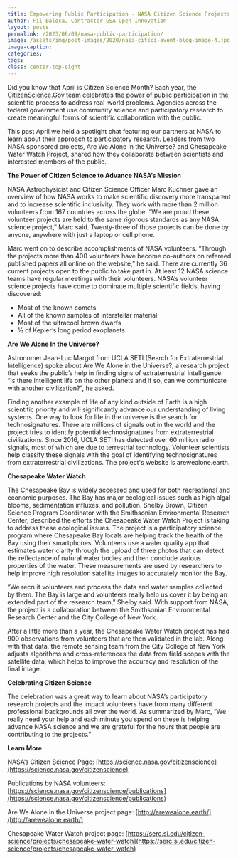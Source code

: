 ```yaml
---
title: Empowering Public Participation - NASA Citizen Science Projects Propel Discovery
author: Fil Baloca, Contractor GSA Open Innovation
layout: posts
permalink: /2023/06/09/nasa-public-participation/
image: /assets/img/post-images/2020/nasa-citsci-event-blog-image-4.jpg
image-caption: 
categories:
tags:
class: center-top-eight
---
```



Did you know that April is Citizen Science Month? Each year, the [CitizenScience.Gov](www.citizenscience.gov) team celebrates the power of public participation in the scientific process to address real-world problems. Agencies across the federal government use community science and participatory research to create meaningful forms of scientific collaboration with the public.

This past April we held a spotlight chat featuring our partners at NASA to learn about their approach to participatory research. Leaders from two NASA sponsored projects, Are We Alone in the Universe? and Chesapeake Water Watch Project, shared how they collaborate between scientists and interested members of the public. 

**The Power of Citizen Science to Advance NASA’s Mission**

NASA Astrophysicist and Citizen Science Officer Marc Kuchner gave an overview of how NASA works to make scientific discovery more transparent and to increase scientific inclusivity. They work with more than 2 million volunteers from 167 countries across the globe. “We are proud these volunteer projects are held to the same rigorous standards as any NASA science project,” Marc said. Twenty-three of those projects can be done by anyone, anywhere with just a laptop or cell phone. 

Marc went on to describe accomplishments of NASA volunteers. “Through the projects more than 400 volunteers have become co-authors on refereed published papers all online on the website,” he said. There are currently 36 current projects open to the public to take part in. At least 12 NASA science teams have regular meetings with their volunteers. NASA’s volunteer science projects have come to dominate multiple scientific fields, having discovered:
* Most of the known comets
* All of the known samples of interstellar material
* Most of the ultracool brown dwarfs
* ⅓ of Kepler’s long period exoplanets.

**Are We Alone In the Universe?**

Astronomer Jean-Luc Margot from UCLA SETI (Search for Extraterrestrial Intelligence) spoke about Are We Alone in the Universe?, a research project that seeks the public’s help in finding signs of extraterrestrial intelligence. “Is there intelligent life on the other planets and if so, can we communicate with another civilization?”, he asked. 

Finding another example of life of any kind outside of Earth is a high scientific priority and will significantly advance our understanding of living systems. One way to look for life in the universe is the search for technosignatures. There are millions of signals out in the world and the project tries to identify potential technosignatures from extraterrestrial civilizations. Since 2016, UCLA SETI has detected over 60 million radio signals, most of which are due to terrestrial technology. Volunteer scientists help classify these signals with the goal of identifying technosignatures from extraterrestrial civilizations. The project's website is arewealone.earth.

**Chesapeake Water Watch**

The Chesapeake Bay is widely accessed and used for both recreational and economic purposes. The Bay has major ecological issues such as high algal blooms, sedimentation influxes, and pollution. Shelby Brown, Citizen Science Program Coordinator with the Smithsonian Environmental Research Center, described the efforts the Chesapeake Water Watch Project is taking to address these ecological issues. The project is a participatory science program where Chesapeake Bay locals are helping track the health of the Bay using their smartphones. Volunteers use a water quality app that estimates water clarity through the upload of three photos that can detect the reflectance of natural water bodies and then conclude various properties of the water. These measurements are used by researchers to help improve high resolution satellite images to accurately monitor the Bay. 

“We recruit volunteers and process the data and water samples collected by them. The Bay is large and volunteers really help us cover it by being an extended part of the research team,” Shelby said. With support from NASA, the project is a collaboration between the Smithsonian Environmental Research Center and the City College of New York.

After a little more than a year, the Chesapeake Water Watch project has had 900 observations from volunteers that are then validated in the lab. Along with that data, the remote sensing team from the City College of New York adjusts algorithms and cross-references the data from field scopes with the satellite data, which helps to improve the accuracy and resolution of the final image.

**Celebrating Citizen Science**

The celebration was a great way to learn about NASA’s participatory research projects and the impact volunteers have from many different professional backgrounds all over the world. As summarized by Marc, “We really need your help and each minute you spend on these is helping advance NASA science and we are grateful for the hours that people are contributing to the projects.”

**Learn More**

NASA’s Citizen Science Page: [https://science.nasa.gov/citizenscience](https://science.nasa.gov/citizenscience)

Publications by NASA volunteers: [https://science.nasa.gov/citizenscience/publications](https://science.nasa.gov/citizenscience/publications)

Are We Alone in the Universe project page: [http://arewealone.earth/](http://arewealone.earth/)

Chesapeake Water Watch project page: [https://serc.si.edu/citizen-science/projects/chesapeake-water-watch](https://serc.si.edu/citizen-science/projects/chesapeake-water-watch)
